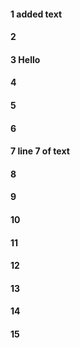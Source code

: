 #### 1 added text
#### 2
#### 3 Hello
#### 4
#### 5
#### 6
#### 7 line 7 of text
#### 8
#### 9
#### 10
#### 11
#### 12
#### 13
#### 14
#### 15